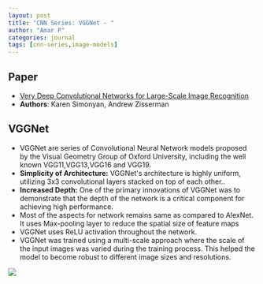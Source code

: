 ```yaml
---
layout: post
title: "CNN Series: VGGNet - "
author: "Amar P"
categories: journal
tags: [cnn-series,image-models]
---
```


## Paper

- [Very Deep Convolutional Networks for Large-Scale Image Recognition](https://arxiv.org/abs/1409.1556)
- **Authors**: Karen Simonyan, Andrew Zisserman

## VGGNet
- VGGNet are series of Convolutional Neural Network models proposed by the Visual Geometry Group of Oxford University, including the well known VGG11,VGG13,VGG16 and VGG19. 
- **Simplicity of Architecture:** VGGNet's architecture is highly uniform, utilizing 3x3 convolutional layers stacked on top of each other..
- **Increased Depth:** One of the primary innovations of VGGNet was to demonstrate that the depth of the network is a critical component for achieving high performance.
- Most of the aspects for network remains same as compared to AlexNet. It uses Max-pooling layer to reduce the spatial size of feature maps
- VGGNet uses ReLU activation throughout the network.
- VGGNet was trained using a multi-scale approach where the scale of the input images was varied during the training process. This helped the model to become robust to different image sizes and resolutions.

<img src="{{site.url}}/assets/img/vggnet.png" style="display: block; margin: auto;" />
